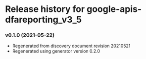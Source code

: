 # Release history for google-apis-dfareporting_v3_5

### v0.1.0 (2021-05-22)

* Regenerated from discovery document revision 20210521
* Regenerated using generator version 0.2.0

